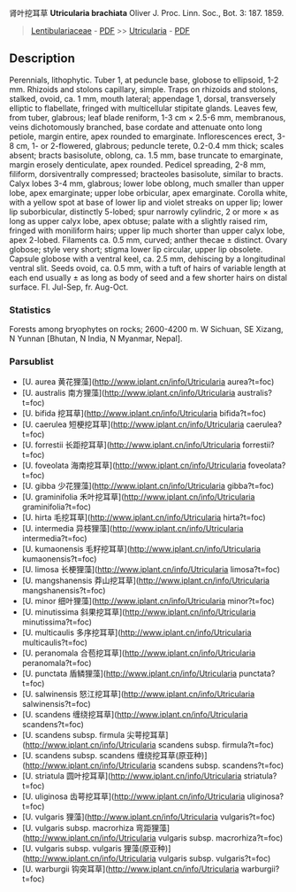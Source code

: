 肾叶挖耳草 **Utricularia brachiata** Oliver J. Proc. Linn. Soc., Bot. 3: 187. 1859.

> [Lentibulariaceae](http://www.iplant.cn/info/Lentibulariaceae?t=foc) - [PDF](http://www.iplant.cn/foc/pdf/Lentibulariaceae.pdf) >> [Utricularia](http://www.iplant.cn/info/Utricularia?t=foc) - [PDF](http://www.iplant.cn/foc/pdf/Utricularia.pdf)

## Description

Perennials, lithophytic. Tuber 1, at peduncle base, globose to ellipsoid, 1-2 mm. Rhizoids and stolons capillary, simple. Traps on rhizoids and stolons, stalked, ovoid, ca. 1 mm, mouth lateral; appendage 1, dorsal, transversely elliptic to flabellate, fringed with multicellular stipitate glands. Leaves few, from tuber, glabrous; leaf blade reniform, 1-3 cm × 2.5-6 mm, membranous, veins dichotomously branched, base cordate and attenuate onto long petiole, margin entire, apex rounded to emarginate. Inflorescences erect, 3-8 cm, 1- or 2-flowered, glabrous; peduncle terete, 0.2-0.4 mm thick; scales absent; bracts basisolute, oblong, ca. 1.5 mm, base truncate to emarginate, margin erosely denticulate, apex rounded. Pedicel spreading, 2-8 mm, filiform, dorsiventrally compressed; bracteoles basisolute, similar to bracts. Calyx lobes 3-4 mm, glabrous; lower lobe oblong, much smaller than upper lobe, apex emarginate; upper lobe orbicular, apex emarginate. Corolla white, with a yellow spot at base of lower lip and violet streaks on upper lip; lower lip suborbicular, distinctly 5-lobed; spur narrowly cylindric, 2 or more × as long as upper calyx lobe, apex obtuse; palate with a slightly raised rim, fringed with moniliform hairs; upper lip much shorter than upper calyx lobe, apex 2-lobed. Filaments ca. 0.5 mm, curved; anther thecae ± distinct. Ovary globose; style very short; stigma lower lip circular, upper lip obsolete. Capsule globose with a ventral keel, ca. 2.5 mm, dehiscing by a longitudinal ventral slit. Seeds ovoid, ca. 0.5 mm, with a tuft of hairs of variable length at each end usually ± as long as body of seed and a few shorter hairs on distal surface. Fl. Jul-Sep, fr. Aug-Oct.

### Statistics
Forests among bryophytes on rocks; 2600-4200 m. W Sichuan, SE Xizang, N Yunnan [Bhutan, N India, N Myanmar, Nepal].

### Parsublist

* [U.  aurea  黄花狸藻](http://www.iplant.cn/info/Utricularia aurea?t=foc)
* [U.  australis  南方狸藻](http://www.iplant.cn/info/Utricularia australis?t=foc)
* [U.  bifida  挖耳草](http://www.iplant.cn/info/Utricularia bifida?t=foc)
* [U.  caerulea  短梗挖耳草](http://www.iplant.cn/info/Utricularia caerulea?t=foc)
* [U.  forrestii  长距挖耳草](http://www.iplant.cn/info/Utricularia forrestii?t=foc)
* [U.  foveolata  海南挖耳草](http://www.iplant.cn/info/Utricularia foveolata?t=foc)
* [U.  gibba  少花狸藻](http://www.iplant.cn/info/Utricularia gibba?t=foc)
* [U.  graminifolia  禾叶挖耳草](http://www.iplant.cn/info/Utricularia graminifolia?t=foc)
* [U.  hirta  毛挖耳草](http://www.iplant.cn/info/Utricularia hirta?t=foc)
* [U.  intermedia  异枝狸藻](http://www.iplant.cn/info/Utricularia intermedia?t=foc)
* [U.  kumaonensis  毛籽挖耳草](http://www.iplant.cn/info/Utricularia kumaonensis?t=foc)
* [U.  limosa  长梗狸藻](http://www.iplant.cn/info/Utricularia limosa?t=foc)
* [U.  mangshanensis  莽山挖耳草](http://www.iplant.cn/info/Utricularia mangshanensis?t=foc)
* [U.  minor  细叶狸藻](http://www.iplant.cn/info/Utricularia minor?t=foc)
* [U.  minutissima  斜果挖耳草](http://www.iplant.cn/info/Utricularia minutissima?t=foc)
* [U.  multicaulis  多序挖耳草](http://www.iplant.cn/info/Utricularia multicaulis?t=foc)
* [U.  peranomala  合苞挖耳草](http://www.iplant.cn/info/Utricularia peranomala?t=foc)
* [U.  punctata  盾鳞狸藻](http://www.iplant.cn/info/Utricularia punctata?t=foc)
* [U.  salwinensis  怒江挖耳草](http://www.iplant.cn/info/Utricularia salwinensis?t=foc)
* [U.  scandens  缠绕挖耳草](http://www.iplant.cn/info/Utricularia scandens?t=foc)
* [U.  scandens subsp. firmula  尖萼挖耳草](http://www.iplant.cn/info/Utricularia scandens subsp. firmula?t=foc)
* [U.  scandens subsp. scandens  缠绕挖耳草(原亚种)](http://www.iplant.cn/info/Utricularia scandens subsp. scandens?t=foc)
* [U.  striatula  圆叶挖耳草](http://www.iplant.cn/info/Utricularia striatula?t=foc)
* [U.  uliginosa  齿萼挖耳草](http://www.iplant.cn/info/Utricularia uliginosa?t=foc)
* [U.  vulgaris  狸藻](http://www.iplant.cn/info/Utricularia vulgaris?t=foc)
* [U.  vulgaris subsp. macrorhiza  弯距狸藻](http://www.iplant.cn/info/Utricularia vulgaris subsp. macrorhiza?t=foc)
* [U.  vulgaris subsp. vulgaris  狸藻(原亚种)](http://www.iplant.cn/info/Utricularia vulgaris subsp. vulgaris?t=foc)
* [U.  warburgii  钩突耳草](http://www.iplant.cn/info/Utricularia warburgii?t=foc)
